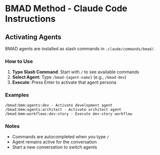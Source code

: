 # BMAD Method - Claude Code Instructions

## Activating Agents

BMAD agents are installed as slash commands in `.claude/commands/bmad/`.

### How to Use

1. **Type Slash Command**: Start with `/` to see available commands
2. **Select Agent**: Type `/bmad-{agent-name}` (e.g., `/bmad-dev`)
3. **Execute**: Press Enter to activate that agent persona

### Examples

```
/bmad:bmm:agents:dev - Activate development agent
/bmad:bmm:agents:architect - Activate architect agent
/bmad:bmm:workflows:dev-story - Execute dev-story workflow
```

### Notes

- Commands are autocompleted when you type `/`
- Agent remains active for the conversation
- Start a new conversation to switch agents
